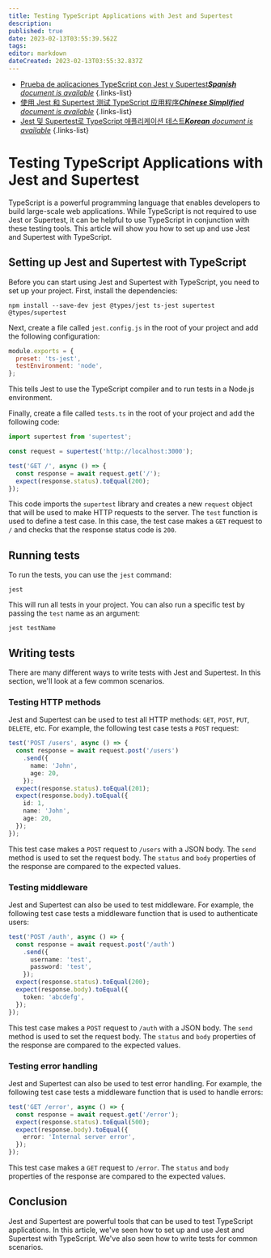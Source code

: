 ```yaml
---
title: Testing TypeScript Applications with Jest and Supertest
description: 
published: true
date: 2023-02-13T03:55:39.562Z
tags: 
editor: markdown
dateCreated: 2023-02-13T03:55:32.837Z
---
```


- [Prueba de aplicaciones TypeScript con Jest y Supertest***Spanish** document is available*](/es/Knowledge-base/TypeScript/testing-typescript-applications-with-jest-and-supertest)
{.links-list}
- [使用 Jest 和 Supertest 测试 TypeScript 应用程序***Chinese Simplified** document is available*](/zh/Knowledge-base/TypeScript/testing-typescript-applications-with-jest-and-supertest)
{.links-list}
- [Jest 및 Supertest로 TypeScript 애플리케이션 테스트***Korean** document is available*](/ko/Knowledge-base/TypeScript/testing-typescript-applications-with-jest-and-supertest)
{.links-list}


# Testing TypeScript Applications with Jest and Supertest

TypeScript is a powerful programming language that enables developers to build large-scale web applications. While TypeScript is not required to use Jest or Supertest, it can be helpful to use TypeScript in conjunction with these testing tools. This article will show you how to set up and use Jest and Supertest with TypeScript.

## Setting up Jest and Supertest with TypeScript

Before you can start using Jest and Supertest with TypeScript, you need to set up your project. First, install the dependencies:

```
npm install --save-dev jest @types/jest ts-jest supertest @types/supertest
```

Next, create a file called `jest.config.js` in the root of your project and add the following configuration:

```js
module.exports = {
  preset: 'ts-jest',
  testEnvironment: 'node',
};
```

This tells Jest to use the TypeScript compiler and to run tests in a Node.js environment.

Finally, create a file called `tests.ts` in the root of your project and add the following code:

```ts
import supertest from 'supertest';

const request = supertest('http://localhost:3000');

test('GET /', async () => {
  const response = await request.get('/');
  expect(response.status).toEqual(200);
});
```

This code imports the `supertest` library and creates a new `request` object that will be used to make HTTP requests to the server. The `test` function is used to define a test case. In this case, the test case makes a `GET` request to `/` and checks that the response status code is `200`.

## Running tests

To run the tests, you can use the `jest` command:

```
jest
```

This will run all tests in your project. You can also run a specific test by passing the `test` name as an argument:

```
jest testName
```

## Writing tests

There are many different ways to write tests with Jest and Supertest. In this section, we'll look at a few common scenarios.

### Testing HTTP methods

Jest and Supertest can be used to test all HTTP methods: `GET`, `POST`, `PUT`, `DELETE`, etc. For example, the following test case tests a `POST` request:

```ts
test('POST /users', async () => {
  const response = await request.post('/users')
    .send({
      name: 'John',
      age: 20,
    });
  expect(response.status).toEqual(201);
  expect(response.body).toEqual({
    id: 1,
    name: 'John',
    age: 20,
  });
});
```

This test case makes a `POST` request to `/users` with a JSON body. The `send` method is used to set the request body. The `status` and `body` properties of the response are compared to the expected values.

### Testing middleware

Jest and Supertest can also be used to test middleware. For example, the following test case tests a middleware function that is used to authenticate users:

```ts
test('POST /auth', async () => {
  const response = await request.post('/auth')
    .send({
      username: 'test',
      password: 'test',
    });
  expect(response.status).toEqual(200);
  expect(response.body).toEqual({
    token: 'abcdefg',
  });
});
```

This test case makes a `POST` request to `/auth` with a JSON body. The `send` method is used to set the request body. The `status` and `body` properties of the response are compared to the expected values.

### Testing error handling

Jest and Supertest can also be used to test error handling. For example, the following test case tests a middleware function that is used to handle errors:

```ts
test('GET /error', async () => {
  const response = await request.get('/error');
  expect(response.status).toEqual(500);
  expect(response.body).toEqual({
    error: 'Internal server error',
  });
});
```

This test case makes a `GET` request to `/error`. The `status` and `body` properties of the response are compared to the expected values.

## Conclusion

Jest and Supertest are powerful tools that can be used to test TypeScript applications. In this article, we've seen how to set up and use Jest and Supertest with TypeScript. We've also seen how to write tests for common scenarios.
